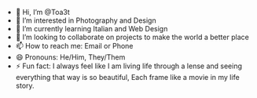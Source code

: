 - 👋 Hi, I’m @Toa3t
- 👀 I’m interested in Photography and Design
- 🌱 I’m currently learning Italian and Web Design
- 💞️ I’m looking to collaborate on projects to make the world a better place
- 📫 How to reach me: Email or Phone
- 😄 Pronouns: He/Him, They/Them
- ⚡ Fun fact: I always feel like I am living life through a lense and seeing everything that way is so beautiful, Each frame like a movie in my life story. 

